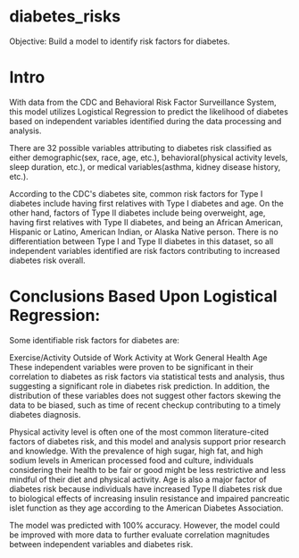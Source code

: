 # diabetes_risks
Objective: Build a model to identify risk factors for diabetes. 

# Intro
With data from the CDC and Behavioral Risk Factor Surveillance System, this model utilizes Logistical Regression to predict the likelihood of diabetes based on independent variables identified during the data processing and analysis.

There are 32 possible variables attributing to diabetes risk classified as either demographic(sex, race, age, etc.), behavioral(physical activity levels, sleep duration, etc.), or medical variables(asthma, kidney disease history, etc.).

According to the CDC's diabetes site, common risk factors for Type I diabetes include having first relatives with Type I diabetes and age. On the other hand, factors of Type II diabetes include being overweight, age, having first relatives with Type II diabetes, and being an African American, Hispanic or Latino, American Indian, or Alaska Native person. There is no differentiation between Type I and Type II diabetes in this dataset, so all independent variables identified are risk factors contributing to increased diabetes risk overall.

# Conclusions Based Upon Logistical Regression:
Some identifiable risk factors for diabetes are:

Exercise/Activity Outside of Work
Activity at Work
General Health
Age
These independent variables were proven to be significant in their correlation to diabetes as risk factors via statistical tests and analysis, thus suggesting a significant role in diabetes risk prediction. In addition, the distribution of these variables does not suggest other factors skewing the data to be biased, such as time of recent checkup contributing to a timely diabetes diagnosis.

Physical activity level is often one of the most common literature-cited factors of diabetes risk, and this model and analysis support prior research and knowledge. With the prevalence of high sugar, high fat, and high sodium levels in American processed food and culture, individuals considering their health to be fair or good might be less restrictive and less mindful of their diet and physical activity. Age is also a major factor of diabetes risk because individuals have increased Type II diabetes risk due to biological effects of increasing insulin resistance and impaired pancreatic islet function as they age according to the American Diabetes Association.

The model was predicted with 100% accuracy. However, the model could be improved with more data to further evaluate correlation magnitudes between independent variables and diabetes risk.
